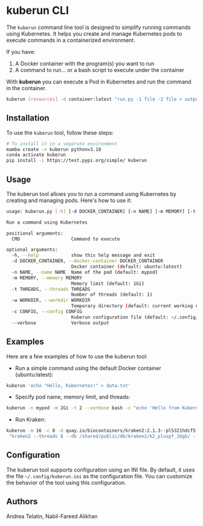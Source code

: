 # kuberun CLI

The `kuberun` command line tool is designed to simplify running commands using Kubernetes. 
It helps you create and manage Kubernetes pods to execute commands in a containerized environment.

If you have:
1. A Docker container with the program(s) you want to run
2. A command to run... or a bash script to execute under the container

With **kuberun** you can execute a Pod in Kubernetes and run the command in the container.

```bash
kuberun [resources] -d container:latest "run.py -1 file -2 file > output"
```


## Installation

To use the `kuberun` tool, follow these steps:

```bash
# To install it in a separate environment
mamba create -n kuberun python=3.10
conda activate kuberun
pip install -i https://test.pypi.org/simple/ kuberun
```


## Usage

The kuberun tool allows you to run a command using Kubernetes by creating and managing pods. Here's how to use it:

```bash
usage: kuberun.py [-h] [-d DOCKER_CONTAINER] [-n NAME] [-m MEMORY] [-t THREADS] [-w WORKDIR] [-c CONFIG] [--verbose] CMD [CMD ...]

Run a command using Kubernetes

positional arguments:
  CMD                   Command to execute

optional arguments:
  -h, --help            show this help message and exit
  -d DOCKER_CONTAINER, --docker-container DOCKER_CONTAINER
                        Docker container (default: ubuntu:latest)
  -n NAME, --name NAME  Name of the pod (default: mypod)
  -m MEMORY, --memory MEMORY
                        Memory limit (default: 1Gi)
  -t THREADS, --threads THREADS
                        Number of threads (default: 1)
  -w WORKDIR, --workdir WORKDIR
                        Temporary directory (default: current working directory)
  -c CONFIG, --config CONFIG
                        Kuberun configuration file (default: ~/.config/kuberun.ini)
  --verbose             Verbose output
```

## Examples

Here are a few examples of how to use the kuberun tool:

* Run a simple command using the default Docker container (ubuntu:latest):

```bash
kuberun 'echo "Hello, Kubernetes!" > data.txt'
```

* Specify pod name, memory limit, and threads:

```bash
kuberun -n mypod -m 2Gi -t 2 --verbose bash -c "echo 'Hello from Kubernetes!'"
```

* Run Kraken:

```bash
kuberun -m 16 -c 8 -d quay.io/biocontainers/kraken2:2.1.3--pl5321hdcf5f25_0 \
 "kraken2 --threads 8 --db /shared/public/db/kraken2/k2_pluspf_16gb/ --report kraken.tsv --paired sample1_R1.fastq.gz sample1_R2.fastq.gz > /dev/null"
```


## Configuration

The kuberun tool supports configuration using an INI file. 
By default, it uses the file `~/.config/kuberun.ini` as the configuration file. 
You can customize the behavior of the tool using this configuration.

## Authors

Andrea Telatin, Nabil-Fareed Alikhan
